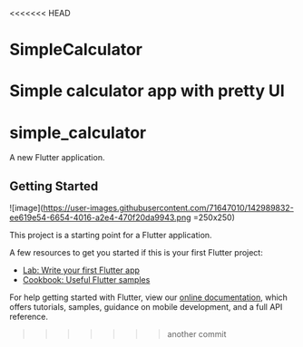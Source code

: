 <<<<<<< HEAD
# SimpleCalculator
Simple calculator app with pretty UI
=======
# simple_calculator

A new Flutter application.

## Getting Started

![image](https://user-images.githubusercontent.com/71647010/142989832-ee619e54-6654-4016-a2e4-470f20da9943.png =250x250)

This project is a starting point for a Flutter application.

A few resources to get you started if this is your first Flutter project:

- [Lab: Write your first Flutter app](https://flutter.dev/docs/get-started/codelab)
- [Cookbook: Useful Flutter samples](https://flutter.dev/docs/cookbook)

For help getting started with Flutter, view our
[online documentation](https://flutter.dev/docs), which offers tutorials,
samples, guidance on mobile development, and a full API reference.
>>>>>>> another commit
